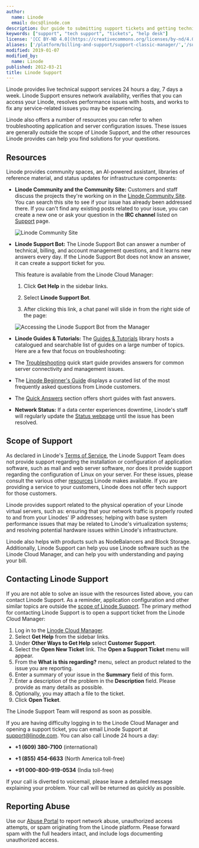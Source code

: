 ```yaml
---
author:
  name: Linode
  email: docs@linode.com
description: Our guide to submitting support tickets and getting technical support.
keywords: ["support", "tech support", "tickets", "help desk"]
license: '[CC BY-ND 4.0](https://creativecommons.org/licenses/by-nd/4.0)'
aliases: ['/platform/billing-and-support/support-classic-manager/','/support/','/platform/billing-and-support/support-new-manager/','/platform/support/']
modified: 2019-01-07
modified_by:
  name: Linode
published: 2012-03-21
title: Linode Support
---
```


Linode provides live technical support services 24 hours a day, 7 days a week. Linode Support ensures network availability, verifies that you can access your Linode, resolves performance issues with hosts, and works to fix any service-related issues you may be experiencing.

Linode also offers a number of resources you can refer to when troubleshooting application and server configuration issues. These issues are generally outside the scope of Linode Support, and the other resources Linode provides can help you find solutions for your questions.

## Resources

Linode provides community spaces, an AI-powered assistant, libraries of reference material, and status updates for infrastructure components:

-   **Linode Community and the Community Site:** Customers and staff discuss the projects they're working on in the [Linode Community Site](/community/questions/). You can search this site to see if your issue has already been addressed there. If you can't find any existing posts related to your issue, you can create a new one or ask your question in the **IRC channel** listed on [Support](https://www.linode.com/support/) page.

    ![Linode Community Site](community-site-header.png "Linode Community Site")

-   **Linode Support Bot:** The Linode Support Bot can answer a number of technical, billing, and account management questions, and it learns new answers every day. If the Linode Support Bot does not know an answer, it can create a support ticket for you.

    This feature is available from the Linode Cloud Manager:

    1.  Click **Get Help** in the sidebar links.

    1.  Select **Linode Support Bot**.

    1.  After clicking this link, a chat panel will slide in from the right side of the page:

    ![Accessing the Linode Support Bot from the Manager](linode-support-bot.gif "Accessing the Linode Support Bot from the Manager")

-   **Linode Guides & Tutorials:** The [Guides & Tutorials](/docs/) library hosts a catalogued and searchable list of guides on a large number of topics. Here are a few that focus on troubleshooting:

  - The [Troubleshooting](/docs/troubleshooting/troubleshooting/) quick start guide provides answers for common server connectivity and management issues.

  - The [Linode Beginner's Guide](/docs/platform/billing-and-support/linode-beginners-guide/) displays a curated list of the most frequently asked questions from Linode customers.

  - The [Quick Answers](/docs/quick-answers/) section offers short guides with fast answers.

-   **Network Status:** If a data center experiences downtime, Linode's staff will regularly update the [Status webpage](http://status.linode.com/) until the issue has been resolved.

## Scope of Support

As declared in Linode's [Terms of Service](https://www.linode.com/tos), the Linode Support Team does not provide support regarding the installation or configuration of application software, such as mail and web server software, nor does it provide support regarding the configuration of Linux on your server. For these issues, please consult the various other [resources](#resources) Linode makes available. If you are providing a service to your customers, Linode does not offer tech support for those customers.

Linode provides support related to the physical operation of your Linode virtual servers, such as: ensuring that your network traffic is properly routed to and from your Linodes' IP addresses; helping with base system performance issues that may be related to Linode's virtualization systems; and resolving potential hardware issues within Linode's infrastructure.

Linode also helps with products such as NodeBalancers and Block Storage. Additionally, Linode Support can help you use Linode software such as the Linode Cloud Manager, and can help you with understanding and paying your bill.

## Contacting Linode Support

If you are not able to solve an issue with the resources listed above, you can contact Linode Support. As a reminder, application configuration and other similar topics are outside the [scope of Linode Support](#scope-of-support). The primary method for contacting Linode Support is to open a support ticket from the Linode Cloud Manager:

1.  Log in to the [Linode Cloud Manager](https://cloud.linode.com).
1.  Select **Get Help** from the sidebar links.
1.  Under **Other Ways to Get Help** select **Customer Support**.
1.  Select the **Open New Ticket** link. The **Open a Support Ticket** menu will appear.
1.  From the **What is this regarding?** menu, select an product related to the issue you are reporting.
1.  Enter a summary of your issue in the **Summary** field of this form.
1.  Enter a description of the problem in the **Description** field. Please provide as many details as possible.
1.  Optionally, you may attach a file to the ticket.
1.  Click **Open Ticket**.

The Linode Support Team will respond as soon as possible.

If you are having difficulty logging in to the Linode Cloud Manager and opening a support ticket, you can email Linode Support at <support@linode.com>. You can also call Linode 24 hours a day:

- **+1 (609) 380-7100** (international)

- **+1 (855) 454-6633** (North America toll-free)

- **+91 000-800-919-0534** (India toll-free)

If your call is diverted to voicemail, please leave a detailed message explaining your problem. Your call will be returned as quickly as possible.

## Reporting Abuse

Use our [Abuse Portal](https://www.linode.com/legal-abuse/) to report network abuse, unauthorized access attempts, or spam originating from the Linode platform. Please forward spam with the full headers intact, and include logs documenting unauthorized access.
